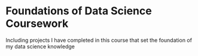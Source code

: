 # Foundations of Data Science Coursework
Including projects I have completed in this course that set the foundation of my data science knowledge
